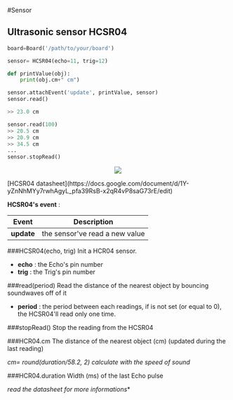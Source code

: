 #Sensor

## Ultrasonic sensor HCSR04
```python
board=Board('/path/to/your/board')

sensor= HCSR04(echo=11, trig=12)

def printValue(obj):
    print(obj.cm+" cm")

sensor.attachEvent('update', printValue, sensor)
sensor.read()

>> 23.0 cm

sensor.read(100)
>> 20.5 cm
>> 20.9 cm
>> 34.5 cm
...
sensor.stopRead()

```
<p align="center"><img src="https://brainy-bits.com/wp-content/uploads/2014/12/schematic-HCSR04.png" ></p>
[HCSR04 datasheet](https://docs.google.com/document/d/1Y-yZnNhMYy7rwhAgyL_pfa39RsB-x2qR4vP8saG73rE/edit)

**HCSR04's event** :

Event | Description
------|------------
**update** | the sensor've read a new value

###HCSR04(echo, trig)
Init a HCR04 sensor.

* **echo** : the Echo's pin number
* **trig** : the Trig's pin number

###read(period)
Read the distance of the nearest object by bouncing soundwaves off of it

* **period** : the period between each readings, if is not set (or equal to 0), the HCSR04'll read only one time.

###stopRead()
Stop the reading from the HCSR04

###HCR04.cm
The distance of the nearest object (cm) (updated during the last reading)

*cm= round(duration/58.2, 2) calculate with the speed of sound*

###HCR04.duration
Width (ms) of the last Echo pulse

*read the datasheet for more informations**
